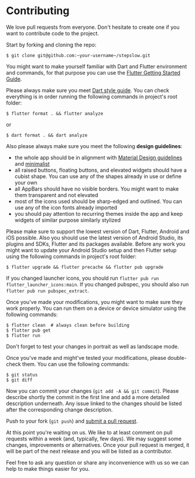 # Contributing

We love pull requests from everyone. Don't hesitate to create one if you want
to contribute code to the project.

Start by forking and cloning the repo:
```shellsession
$ git clone git@github.com:~your-username~/stepslow.git
```

You might want to make yourself familiar with Dart and Flutter environment
and commands, for that purpose you can use the [Flutter Getting Started Guide](
https://docs.flutter.dev/get-started/install).

Please always make sure you meet [Dart style guide](
https://dart.dev/guides/language/effective-dart/style). You can check
everything is in order running the following commands in project's root folder:
```shellsession
$ flutter format . && flutter analyze
```
or
```shellsession
$ dart format . && dart analyze
```

Also please always make sure you meet the following **design guidelines**:
- the whole app should be in alignment with [Material Design guidelines](
  https://material.io/design) and [minimalist](
  https://uxdesign.cc/a-guide-to-minimalist-design-36da72d52431)
- all raised buttons, floating buttons, and elevated widgets should have
  a cubist shape. You can use any of the shapes already in use or define
  your own
- all AppBars should have no visible borders. You might want to make them
  transparent and not elevated
- most of the icons used should be sharp-edged and outlined. You can use
  any of the icon fonts already imported
- you should pay attention to recurring themes inside the app and keep widgets
  of similar purpose similarly stylized

Please make sure to support the lowest version of Dart, Flutter, Android
and iOS possible. Also you should use the latest version of Android Studio,
its plugins and SDKs, Flutter and its packages available. Before any work
you might want to update your Android Studio setup and then Flutter setup using
the following commands in project's root folder:
```shellsession
$ flutter upgrade && flutter precache && flutter pub upgrade
```
If you changed launcher icons, you should run
`flutter pub run flutter_launcher_icons:main`. If you changed pubspec,
you should also run `flutter pub run pubspec_extract`.

Once you've made your modifications, you might want to make sure they work
properly. You can run them on a device or device simulator using the following
commands:
```shellsession
$ flutter clean  # always clean before building
$ flutter pub get
$ flutter run
```
Don't forget to test your changes in portrait as well as landscape mode.

Once you've made and might've tested your modifications, please double-check
them. You can use the following commands:
```shellsession
$ git status
$ git diff
```

Now you can commit your changes (`git add -A && git commit`). Please describe shortly
the commit in the first line and add a more detailed description underneath.
Any issue linked to the changes should be listed after the corresponding change
description.

Push to your fork (`git push`) and [submit a pull request](
https://github.com/dvorapa/stepslow/compare/).

At this point you're waiting on us. We like to at least comment
on pull requests within a week (and, typically, few days). We may suggest
some changes, improvements or alternatives. Once your pull request is merged,
it will be part of the next release and you will be listed as a contributor.

Feel free to ask any question or share any inconvenience with us so we can help
to make things easier for you.
